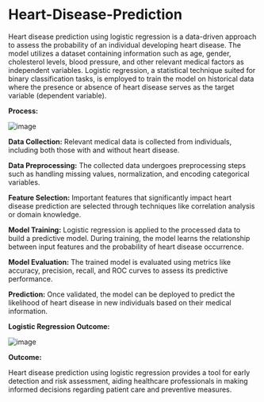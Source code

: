 # Heart-Disease-Prediction

Heart disease prediction using logistic regression is a data-driven approach to assess the probability of an individual developing heart disease. The model utilizes a dataset containing information such as age, gender, cholesterol levels, blood pressure, and other relevant medical factors as independent variables. Logistic regression, a statistical technique suited for binary classification tasks, is employed to train the model on historical data where the presence or absence of heart disease serves as the target variable (dependent variable).

**Process:**

![image](https://github.com/user-attachments/assets/550fd926-4796-4689-9da8-30b632376df2)


**Data Collection:** Relevant medical data is collected from individuals, including both those with and without heart disease.

**Data Preprocessing:** The collected data undergoes preprocessing steps such as handling missing values, normalization, and encoding categorical variables.

**Feature Selection:** Important features that significantly impact heart disease prediction are selected through techniques like correlation analysis or domain knowledge.

**Model Training:** Logistic regression is applied to the processed data to build a predictive model. During training, the model learns the relationship between input features and the probability of heart disease occurrence.

**Model Evaluation:** The trained model is evaluated using metrics like accuracy, precision, recall, and ROC curves to assess its predictive performance.

**Prediction:** Once validated, the model can be deployed to predict the likelihood of heart disease in new individuals based on their medical information.


**Logistic Regression Outcome:**

![image](https://github.com/user-attachments/assets/bb35850f-ee00-4bf9-9280-229d63ff2aca)



**Outcome:**

Heart disease prediction using logistic regression provides a tool for early detection and risk assessment, aiding healthcare professionals in making informed decisions regarding patient care and preventive measures.

